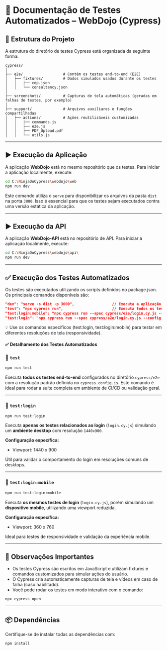 # 📘 Documentação de Testes Automatizados – WebDojo (Cypress)

## 📁 Estrutura do Projeto

A estrutura do diretório de testes Cypress está organizada da seguinte forma:

```
cypress/
│
├── e2e/                  # Contém os testes end-to-end (E2E)
│   ├── fixtures/         # Dados simulados usados durante os testes
│   │   ├── cep.json
│   │   └── consultancy.json
│
├── screenshots/          # Capturas de tela automáticas (geradas em falhas de testes, por exemplo)
│
├── support/              # Arquivos auxiliares e funções compartilhadas
│   ├── actions/          # Ações reutilizáveis customizadas
│   │   ├── commands.js
│   │   ├── e2e.js
│   │   ├── PDF_Upload.pdf
│   │   └── utils.js
```

---

## ▶️ Execução da Aplicação

A aplicação **WebDojo** está no mesmo repositório que os testes. Para iniciar a aplicação localmente, execute:

```bash
cd C:\NinjaDoCypress\webdojo\web
npm run dev
```

Este comando utiliza o `serve` para disponibilizar os arquivos da pasta `dist` na porta `3000`. Isso é essencial para que os testes sejam executados contra uma versão estática da aplicação.

---

## ▶️ Execução da API

A aplicação **WebDojo-API** está no repositório de API. Para iniciar a aplicação localmente, execute:

```bash
cd C:\NinjaDoCypress\webdojo\api\
npm run dev
```

---

## ✅ Execução dos Testes Automatizados

Os testes são executados utilizando os scripts definidos no package.json. Os principais comandos disponíveis são:

```json
"dev": "serve -s dist -p 3000",                 // Executa a aplicação localmente
"test": "npx cypress run",                      // Executa todos os testes automatizados
"test:login:mobile": "npx cypress run --spec cypress/e2e/login.cy.js --config viewportWidth=360,viewportHeight=760",  // Executa o teste de login simulando um dispositivo mobile
"test:login": "npx cypress run --spec cypress/e2e/login.cy.js --config viewportWidth=1440,viewportHeight=900"        // Executa o teste de login em desktop
```

💡 Use os comandos específicos (test:login, test:login:mobile) para testar em diferentes resoluções de tela (responsividade).

#### ✅ Detalhamento dos Testes Automatizados

### 🔹 `test`
```bash
npm run test
```
Executa **todos os testes end-to-end** configurados no diretório `cypress/e2e` com a resolução padrão definida no `cypress.config.js`. Este comando é ideal para rodar a suíte completa em ambiente de CI/CD ou validação geral.

---

### 🔹 `test:login`
```bash
npm run test:login
```
Executa **apenas os testes relacionados ao login** (`login.cy.js`) simulando um **ambiente desktop** com resolução `1440x900`.

**Configuração específica:**
- Viewport: 1440 x 900

Útil para validar o comportamento do login em resoluções comuns de desktops.

---

### 🔹 `test:login:mobile`
```bash
npm run test:login:mobile
```
Executa **os mesmos testes de login** (`login.cy.js`), porém simulando um **dispositivo mobile**, utilizando uma viewport reduzida.

**Configuração específica:**
- Viewport: 360 x 760

Ideal para testes de responsividade e validação da experiência mobile.

---

## 🧪 Observações Importantes

- Os testes Cypress são escritos em JavaScript e utilizam fixtures e comandos customizados para simular ações do usuário.
- O Cypress cria automaticamente capturas de tela e vídeos em caso de falha (caso habilitado).
- Você pode rodar os testes em modo interativo com o comando:

```bash
npx cypress open
```

---

## 📦 Dependências

Certifique-se de instalar todas as dependências com:

```bash
npm install
```